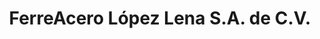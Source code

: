 ---
title: "FerreAcero López Lena S.A. de C.V."
url: /santa-maria-jalapa-del-marques/ferreacero-lopez-lena-s-a-de-c-v/
shop: Eisenwaren
---